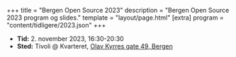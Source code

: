 +++
title = "Bergen Open Source 2023"
description = "Bergen Open Source 2023 program og slides."
template = "layout/page.html"
[extra]
program = "content/tidligere/2023.json"
+++

<!-- TODO: Noen må skrive noe her  -->

- **Tid:** 2. november 2023, 16:30-20:30
- **Sted:** Tivoli @ Kvarteret,
  [Olav Kyrres gate 49, Bergen](https://www.openstreetmap.org/node/6137059358)
